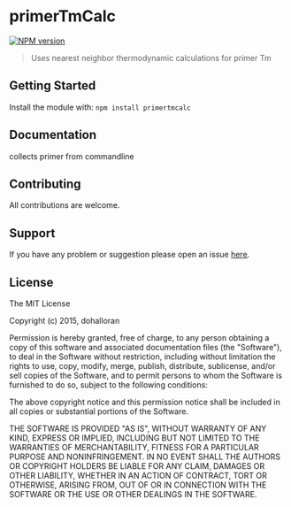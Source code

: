 # primerTmCalc

[![NPM version](http://img.shields.io/npm/v/primertmcalc.svg)](https://www.npmjs.org/package/primertm) 

> Uses nearest neighbor thermodynamic calculations for primer Tm

## Getting Started
Install the module with: `npm install primertmcalc`

## Documentation
collects primer from commandline

## Contributing

All contributions are welcome.

## Support

If you have any problem or suggestion please open an issue [here](https://github.com/dohalloran/primertmcalc/issues).

## License 

The MIT License

Copyright (c) 2015, dohalloran

Permission is hereby granted, free of charge, to any person
obtaining a copy of this software and associated documentation
files (the "Software"), to deal in the Software without
restriction, including without limitation the rights to use,
copy, modify, merge, publish, distribute, sublicense, and/or sell
copies of the Software, and to permit persons to whom the
Software is furnished to do so, subject to the following
conditions:

The above copyright notice and this permission notice shall be
included in all copies or substantial portions of the Software.

THE SOFTWARE IS PROVIDED "AS IS", WITHOUT WARRANTY OF ANY KIND,
EXPRESS OR IMPLIED, INCLUDING BUT NOT LIMITED TO THE WARRANTIES
OF MERCHANTABILITY, FITNESS FOR A PARTICULAR PURPOSE AND
NONINFRINGEMENT. IN NO EVENT SHALL THE AUTHORS OR COPYRIGHT
HOLDERS BE LIABLE FOR ANY CLAIM, DAMAGES OR OTHER LIABILITY,
WHETHER IN AN ACTION OF CONTRACT, TORT OR OTHERWISE, ARISING
FROM, OUT OF OR IN CONNECTION WITH THE SOFTWARE OR THE USE OR
OTHER DEALINGS IN THE SOFTWARE.

